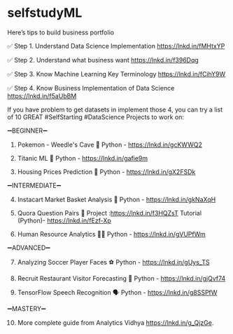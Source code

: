 # selfstudyML
Here’s tips to build business portfolio

✅ Step 1.  Understand Data Science Implementation 
 https://lnkd.in/fMHtxYP 

✅ Step 2.  Understand what business want
https://lnkd.in/f396Dqg

✅ Step 3. Know Machine Learning Key Terminology
https://lnkd.in/fCihY9W

✅ Step 4. Know Business Implementation of Data Science
https://lnkd.in/f5aUbBM

If you have problem to get datasets in implement those 4, you can try a list of 10 GREAT #SelfStarting #DataScience Projects to work on:

➖BEGINNER➖

1. Pokemon - Weedle's Cave 🐛
Python - https://lnkd.in/gcKWWQ2

2. Titanic ML 🚢
Python - https://lnkd.in/gafie9m

3. Housing Prices Prediction 🏡
Python - https://lnkd.in/gX2FSDk


➖INTERMEDIATE➖

4. Instacart Market Basket Analysis 🛒
Python - https://lnkd.in/gkNaXqH

5. Quora Question Pairs 👥
Project :https://lnkd.in/f3HQZsT
Tutorial (Python)- https://lnkd.in/fEzf-Xp

6. Human Resource Analytics 🕴🏻
Python - https://lnkd.in/gVUPfWm


➖ADVANCED➖

7. Analyzing Soccer Player Faces ⚽️
Python - https://lnkd.in/gUys_TS

8. Recruit Restaurant Visitor Forecasting 🍱
Python - https://lnkd.in/gjQvf74

9. TensorFlow Speech Recognition 🗣
Python - https://lnkd.in/g8SSPfW


➖MASTERY➖

10. More complete guide from Analytics Vidhya
https://lnkd.in/g_QjzGe.
